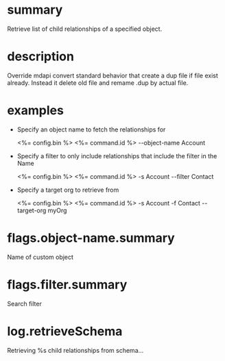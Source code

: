 # summary

Retrieve list of child relationships of a specified object.

# description

Override mdapi convert standard behavior that create a dup file if file exist already.
Instead it delete old file and remame .dup by actual file.

# examples

- Specify an object name to fetch the relationships for

  <%= config.bin %> <%= command.id %> --object-name Account

- Specify a filter to only include relationships that include the filter in the Name

  <%= config.bin %> <%= command.id %> -s Account --filter Contact

- Specify a target org to retrieve from

  <%= config.bin %> <%= command.id %> -s Account -f Contact --target-org myOrg

# flags.object-name.summary

Name of custom object

# flags.filter.summary

Search filter

# log.retrieveSchema

Retrieving %s child relationships from schema...
